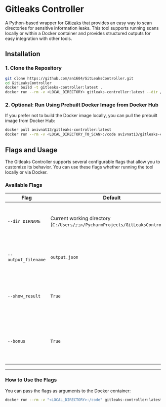 # Gitleaks Controller

A Python-based wrapper for [Gitleaks](https://github.com/zricethezav/gitleaks) that provides an easy way to scan
directories for sensitive information leaks. This tool supports running scans locally or within a Docker container and
provides structured outputs for easy integration with other tools.

## Installation

### 1. Clone the Repository

```bash
git clone https://github.com/an1604/GitLeaksController.git
cd GitLeaksController
docker build -t gitleaks-controller:latest . 
docker run --rm -v <LOCAL_DIRECTORY> gitleaks-controller:latest --dir /code/<CHOOSE_DIRECTORY_NAME> 
```
### 2. Optional: Run Using Prebuilt Docker Image from Docker Hub

If you prefer not to build the Docker image locally, you can pull the prebuilt image from Docker Hub:

```bash
docker pull avivnat13/gitleaks-controller:latest
docker run --rm -v <LOCAL_DIRECTORY_TO_SCAN>:/code avivnat13/gitleaks-controller:latest --dir /code
```

## Flags and Usage

The Gitleaks Controller supports several configurable flags that allow you to customize its behavior. You can use these flags whether running the tool locally or via Docker.

### **Available Flags**

| Flag                    | Default                                             | Description                                                                 |
|-------------------------|-----------------------------------------------------|-----------------------------------------------------------------------------|
| `--dir DIRNAME`         | Current working directory (`C:/Users/אביב/PycharmProjects/GitLeaksController`) | Path to the directory to scan for sensitive information leaks.             |
| `--output_filename`     | `output.json`                                       | Name of the file where scan results will be saved.                         |
| `--show_result`         | `True`                                              | Print the scan results directly to the terminal after completion.          |
| `--bonus`               | `True`                                              | Include additional structured output using Pydantic models.                |

---

### **How to Use the Flags**
You can pass the flags as arguments to the Docker container:
```bash
docker run --rm -v "<LOCAL_DIRECTORY>:/code" gitleaks-controller:latest --dir /code --output_filename results.json --show_result True --bonus True
